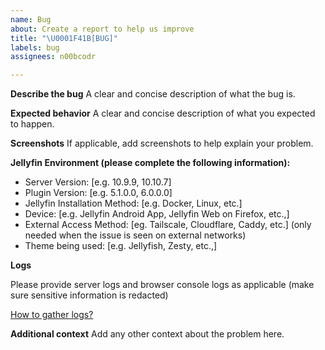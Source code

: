 ```yaml
---
name: Bug
about: Create a report to help us improve
title: "\U0001F41B[BUG]"
labels: bug
assignees: n00bcodr

---
```


**Describe the bug**
A clear and concise description of what the bug is.

**Expected behavior**
A clear and concise description of what you expected to happen.

**Screenshots**
If applicable, add screenshots to help explain your problem.

**Jellyfin Environment (please complete the following information):**
 - Server Version: [e.g. 10.9.9, 10.10.7]
 - Plugin Version: [e.g. 5.1.0.0, 6.0.0.0]
 - Jellyfin Installation Method: [e.g. Docker, Linux, etc.]
 - Device: [e.g. Jellyfin Android App, Jellyfin Web on Firefox, etc.,]
 - External Access Method: [eg. Tailscale, Cloudflare, Caddy, etc.] (only needed when the issue is seen on external networks)
 - Theme being used: [e.g. Jellyfish, Zesty, etc.,]


**Logs**

Please provide server logs and browser console logs as applicable (make sure sensitive information is redacted)

[How to gather logs?](https://github.com/n00bcodr/Jellyfin-Enhanced/#troubleshooting)

**Additional context**
Add any other context about the problem here.
